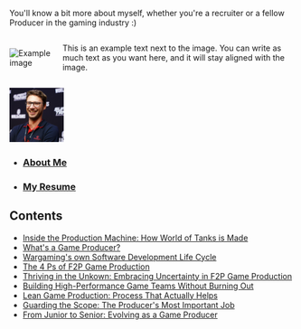 You'll know a bit more about myself, whether you're a recruiter or a fellow Producer in the gaming industry :)

<div style="display: flex; align-items: center;">
  <img src="https://via.placeholder.com/150" alt="Example image" style="margin-right: 20px; width: 150px; height: auto;">
  <p>
    This is an example text next to the image. You can write as much text as you want here, and it will stay aligned with the image.
  </p>
</div>

![My Face](/docs/assets/favicon-96x96.png)

* ### [About Me](aboutme.md)
* ### [My Resume](resume.md)

## Contents

* [Inside the Production Machine: How World of Tanks is Made](game-production-wargaming.md)
* [What's a Game Producer?](whats-a-game-producer.md)
* [Wargaming's own Software Development Life Cycle](fdlc.md)
* [The 4 Ps of F2P Game Production](the-four-ps.md)
* [Thriving in the Unkown: Embracing Uncertainty in F2P Game Production](thriving-in-the-unknown.md)
* [Building High-Performance Game Teams Without Burning Out](building-teams.md)
* [Lean Game Production: Process That Actually Helps](lean-game-production.md)
* [Guarding the Scope: The Producer's Most Important Job](guarding-the-scope.md)
* [From Junior to Senior: Evolving as a Game Producer](from-junior-to-senior.md)
